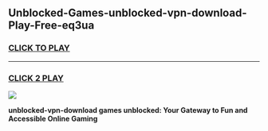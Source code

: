 
## Unblocked-Games-unblocked-vpn-download-Play-Free-eq3ua
<h3>
<a href="https://premium76.site?title=unblocked-vpn-download&ref=10A">CLICK TO PLAY</a></h3>
<hr>

<h3>
<a href="https://premium76.site?title=unblocked-vpn-download&ref=10A">CLICK 2 PLAY</a>
  
</h3>

<a href="https://premium76.site?title=unblocked-vpn-download&ref=10A"><img src="https://clearcache.store/games.png"></a>


**unblocked-vpn-download games unblocked: Your Gateway to Fun and Accessible Online Gaming**
